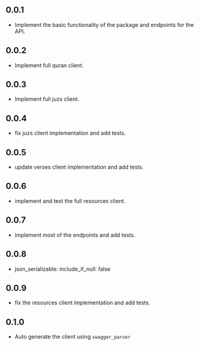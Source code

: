 ## 0.0.1
- Implement the basic functionality of the package and endpoints for the API.

## 0.0.2
- Implement full quran client.

## 0.0.3
- Implement full juzs client.

## 0.0.4
- fix juzs client implementation and add tests.

## 0.0.5
- update verses client implementation and add tests. 

## 0.0.6
- implement and test the full resources client.

## 0.0.7
- implement most of the endpoints and add tests.

## 0.0.8
- json_serializable: include_if_null: false

## 0.0.9
- fix the resources client implementation and add tests.

## 0.1.0
- Auto generate the client using `swagger_parser`